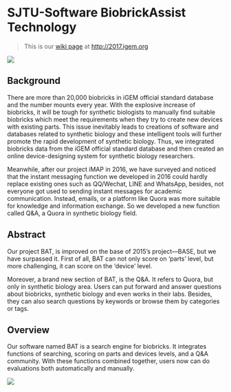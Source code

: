 # SJTU-Software BiobrickAssist Technology

> This is our [wiki page](http://2017.igem.org/Team:SJTU-Software) at http://2017.igem.org

<img src="http://2017.igem.org/wiki/images/c/cf/Batlogo2.png"></img>


## Background

There are more than 20,000 biobricks in iGEM official standard database and the number mounts every year. With the explosive increase of biobricks, it will be tough for synthetic biologists to manually find suitable biobricks which meet the requirements when they try to create new devices with existing parts. This issue inevitably leads to creations of software and databases related to synthetic biology and these intelligent tools will further promote the rapid development of synthetic biology. Thus, we integrated biobricks data from the iGEM official standard database and then created an online device-designing system for synthetic biology researchers.

Meanwhile, after our project iMAP in 2016, we have surveyed and noticed that the instant messaging function we developed in 2016 could hardly replace existing ones such as QQ/Wechat, LINE and WhatsApp, besides, not everyone got used to sending instant messages for academic communication. Instead, emails, or a platform like Quora was more suitable for knowledge and information exchange. So we developed a new function called Q&A, a Quora in synthetic biology field. 

## Abstract

Our project BAT, is improved on the base of 2015’s project—BASE, but we have surpassed it. First of all, BAT can not only score on ‘parts’ level, but more challenging, it can score on the ‘device’ level.

Moreover, a brand new section of BAT, is the Q&A. It refers to Quora, but only in synthetic biology area. Users can put forward and answer questions about biobricks, synthetic biology and even works in their labs. Besides, they can also search questions by keywords or browse them by categories or tags. 

## Overview

Our software named BAT is a search engine for biobricks. It integrates functions of searching, scoring on parts and devices levels, and a Q&A community. With these functions combined together, users now can do evaluations both automatically and manually. 


<img src="http://2017.igem.org/wiki/images/c/cf/SJTU-Software_QA_001.jpg"></img>
